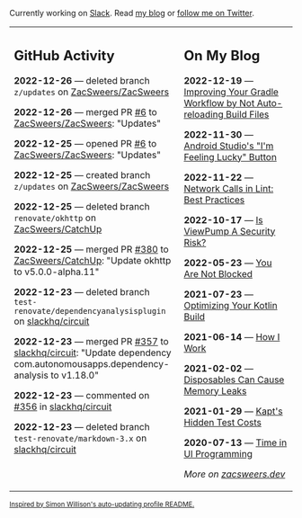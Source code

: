 Currently working on [Slack](https://slack.com/). Read [my blog](https://zacsweers.dev/) or [follow me on Twitter](https://twitter.com/ZacSweers).

<table><tr><td valign="top" width="60%">

## GitHub Activity
<!-- githubActivity starts -->
**2022-12-26** — deleted branch `z/updates` on [ZacSweers/ZacSweers](https://github.com/ZacSweers/ZacSweers)

**2022-12-26** — merged PR [#6](https://github.com/ZacSweers/ZacSweers/pull/6) to [ZacSweers/ZacSweers](https://github.com/ZacSweers/ZacSweers): "Updates"

**2022-12-25** — opened PR [#6](https://github.com/ZacSweers/ZacSweers/pull/6) to [ZacSweers/ZacSweers](https://github.com/ZacSweers/ZacSweers): "Updates"

**2022-12-25** — created branch `z/updates` on [ZacSweers/ZacSweers](https://github.com/ZacSweers/ZacSweers)

**2022-12-25** — deleted branch `renovate/okhttp` on [ZacSweers/CatchUp](https://github.com/ZacSweers/CatchUp)

**2022-12-25** — merged PR [#380](https://github.com/ZacSweers/CatchUp/pull/380) to [ZacSweers/CatchUp](https://github.com/ZacSweers/CatchUp): "Update okhttp to v5.0.0-alpha.11"

**2022-12-23** — deleted branch `test-renovate/dependencyanalysisplugin` on [slackhq/circuit](https://github.com/slackhq/circuit)

**2022-12-23** — merged PR [#357](https://github.com/slackhq/circuit/pull/357) to [slackhq/circuit](https://github.com/slackhq/circuit): "Update dependency com.autonomousapps.dependency-analysis to v1.18.0"

**2022-12-23** — commented on [#356](https://github.com/slackhq/circuit/pull/356#issuecomment-1363724438) in [slackhq/circuit](https://github.com/slackhq/circuit)

**2022-12-23** — deleted branch `test-renovate/markdown-3.x` on [slackhq/circuit](https://github.com/slackhq/circuit)
<!-- githubActivity ends -->
</td><td valign="top" width="40%">

## On My Blog
<!-- blog starts -->
**2022-12-19** — [Improving Your Gradle Workflow by Not Auto-reloading Build Files](https://www.zacsweers.dev/improving-your-workflow-by-not-auto-reloading-build-files/)

**2022-11-30** — [Android Studio's "I'm Feeling Lucky" Button](https://www.zacsweers.dev/android-studios-im-feeling-lucky-button/)

**2022-11-22** — [Network Calls in Lint: Best Practices](https://www.zacsweers.dev/network-calls-in-lint-best-practices/)

**2022-10-17** — [Is ViewPump A Security Risk?](https://www.zacsweers.dev/is-viewpump-a-security-risk/)

**2022-05-23** — [You Are Not Blocked](https://www.zacsweers.dev/you-are-not-blocked/)

**2021-07-23** — [Optimizing Your Kotlin Build](https://www.zacsweers.dev/optimizing-your-kotlin-build/)

**2021-06-14** — [How I Work](https://www.zacsweers.dev/how-i-work/)

**2021-02-02** — [Disposables Can Cause Memory Leaks](https://www.zacsweers.dev/disposables-can-cause-memory-leaks/)

**2021-01-29** — [Kapt's Hidden Test Costs](https://www.zacsweers.dev/kapts-hidden-test-costs/)

**2020-07-13** — [Time in UI Programming](https://www.zacsweers.dev/time-in-ui/)
<!-- blog ends -->
_More on [zacsweers.dev](https://zacsweers.dev/)_
</td></tr></table>

<sub><a href="https://simonwillison.net/2020/Jul/10/self-updating-profile-readme/">Inspired by Simon Willison's auto-updating profile README.</a></sub>